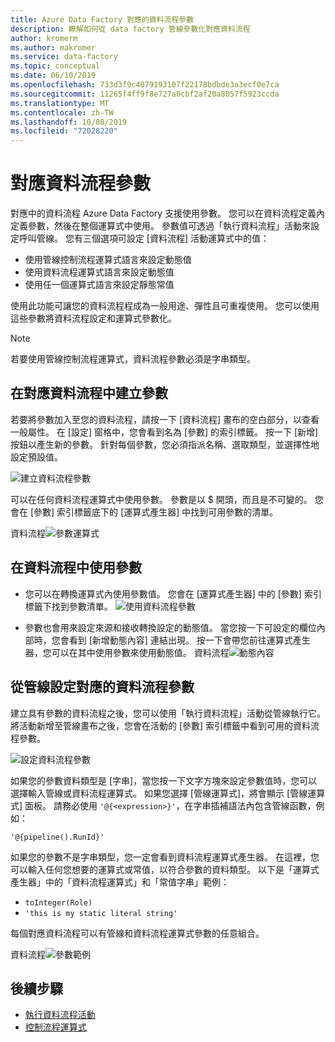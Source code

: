 ```yaml
---
title: Azure Data Factory 對應的資料流程參數
description: 瞭解如何從 data factory 管線參數化對應資料流程
author: kromerm
ms.author: makromer
ms.service: data-factory
ms.topic: conceptual
ms.date: 06/10/2019
ms.openlocfilehash: 733d3f9c4079193107f22178bdbde3a3ecf0e7ca
ms.sourcegitcommit: 11265f4ff9f8e727a0cbf2af20a8057f5923ccda
ms.translationtype: MT
ms.contentlocale: zh-TW
ms.lasthandoff: 10/08/2019
ms.locfileid: "72028220"
---
```

# <a name="mapping-data-flow-parameters"></a>對應資料流程參數



對應中的資料流程 Azure Data Factory 支援使用參數。 您可以在資料流程定義內定義參數，然後在整個運算式中使用。 參數值可透過「執行資料流程」活動來設定呼叫管線。 您有三個選項可設定 [資料流程] 活動運算式中的值：

* 使用管線控制流程運算式語言來設定動態值
* 使用資料流程運算式語言來設定動態值
* 使用任一個運算式語言來設定靜態常值

使用此功能可讓您的資料流程程成為一般用途、彈性且可重複使用。 您可以使用這些參數將資料流程設定和運算式參數化。

> [!NOTE]
> 若要使用管線控制流程運算式，資料流程參數必須是字串類型。

## <a name="create-parameters-in-mapping-data-flow"></a>在對應資料流程中建立參數

若要將參數加入至您的資料流程，請按一下 [資料流程] 畫布的空白部分，以查看一般屬性。 在 [設定] 窗格中，您會看到名為 [參數] 的索引標籤。 按一下 [新增] 按鈕以產生新的參數。 針對每個參數，您必須指派名稱、選取類型，並選擇性地設定預設值。

![建立資料流程參數](media/data-flow/create-params.png "建立資料流程參數")

可以在任何資料流程運算式中使用參數。 參數是以 $ 開頭，而且是不可變的。 您會在 [參數] 索引標籤底下的 [運算式產生器] 中找到可用參數的清單。

資料流程![參數運算式](media/data-flow/parameter-expression.png "資料流程 參數運算式")

## <a name="use-parameters-in-your-data-flow"></a>在資料流程中使用參數

* 您可以在轉換運算式內使用參數值。 您會在 [運算式產生器] 中的 [參數] 索引標籤下找到參數清單。 ![使用資料流程參數](media/data-flow/params9.png "使用資料流程參數")

* 參數也會用來設定來源和接收轉換設定的動態值。 當您按一下可設定的欄位內部時，您會看到 [新增動態內容] 連結出現。 按一下會帶您前往運算式產生器，您可以在其中使用參數來使用動態值。 資料流程![動態內容](media/data-flow/params6.png "資料流程 動態內容")

## <a name="set-mapping-data-flow-parameters-from-pipeline"></a>從管線設定對應的資料流程參數

建立具有參數的資料流程之後，您可以使用「執行資料流程」活動從管線執行它。 將活動新增至管線畫布之後，您會在活動的 [參數] 索引標籤中看到可用的資料流程參數。

![設定資料流程參數](media/data-flow/parameter-assign.png "設定資料流程參數")

如果您的參數資料類型是 [字串]，當您按一下文字方塊來設定參數值時，您可以選擇輸入管線或資料流程運算式。 如果您選擇 [管線運算式]，將會顯示 [管線運算式] 面板。 請務必使用 `'@{<expression>}'`，在字串插補語法內包含管線函數，例如：

```'@{pipeline().RunId}'```

如果您的參數不是字串類型，您一定會看到資料流程運算式產生器。 在這裡，您可以輸入任何您想要的運算式或常值，以符合參數的資料類型。 以下是「運算式產生器」中的「資料流程運算式」和「常值字串」範例：

* ```toInteger(Role)```
* ```'this is my static literal string'```

每個對應資料流程可以有管線和資料流程運算式參數的任意組合。 

資料流程![參數範例](media/data-flow/parameter-example.png "資料流程 參數範例")



## <a name="next-steps"></a>後續步驟
* [執行資料流程活動](control-flow-execute-data-flow-activity.md)
* [控制流程運算式](control-flow-expression-language-functions.md)
